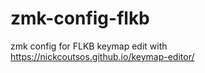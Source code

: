 # zmk-config-flkb
zmk config for FLKB
keymap edit with https://nickcoutsos.github.io/keymap-editor/
